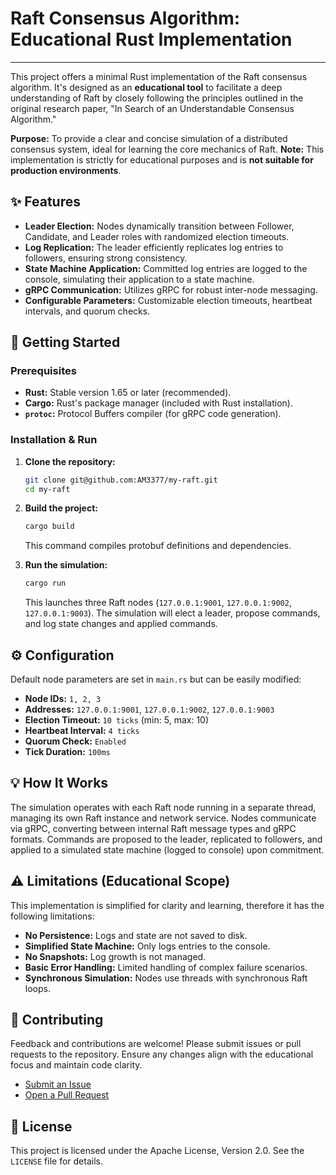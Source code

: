 # Raft Consensus Algorithm: Educational Rust Implementation

---

This project offers a minimal Rust implementation of the Raft consensus algorithm. It's designed as an **educational tool** to facilitate a deep understanding of Raft by closely following the principles outlined in the original research paper, "In Search of an Understandable Consensus Algorithm."

**Purpose:** To provide a clear and concise simulation of a distributed consensus system, ideal for learning the core mechanics of Raft.
**Note:** This implementation is strictly for educational purposes and is **not suitable for production environments**.

## ✨ Features

* **Leader Election:** Nodes dynamically transition between Follower, Candidate, and Leader roles with randomized election timeouts.
* **Log Replication:** The leader efficiently replicates log entries to followers, ensuring strong consistency.
* **State Machine Application:** Committed log entries are logged to the console, simulating their application to a state machine.
* **gRPC Communication:** Utilizes gRPC for robust inter-node messaging.
* **Configurable Parameters:** Customizable election timeouts, heartbeat intervals, and quorum checks.

## 🚀 Getting Started

### Prerequisites

* **Rust:** Stable version 1.65 or later (recommended).
* **Cargo:** Rust's package manager (included with Rust installation).
* **`protoc`:** Protocol Buffers compiler (for gRPC code generation).

### Installation & Run

1.  **Clone the repository:**
    ```bash
    git clone git@github.com:AM3377/my-raft.git
    cd my-raft
    ```

2.  **Build the project:**
    ```bash
    cargo build
    ```
    This command compiles protobuf definitions and dependencies.

3.  **Run the simulation:**
    ```bash
    cargo run
    ```
    This launches three Raft nodes (`127.0.0.1:9001`, `127.0.0.1:9002`, `127.0.0.1:9003`). The simulation will elect a leader, propose commands, and log state changes and applied commands.

## ⚙️ Configuration

Default node parameters are set in `main.rs` but can be easily modified:

* **Node IDs:** `1, 2, 3`
* **Addresses:** `127.0.0.1:9001`, `127.0.0.1:9002`, `127.0.0.1:9003`
* **Election Timeout:** `10 ticks` (min: 5, max: 10)
* **Heartbeat Interval:** `4 ticks`
* **Quorum Check:** `Enabled`
* **Tick Duration:** `100ms`

## 💡 How It Works

The simulation operates with each Raft node running in a separate thread, managing its own Raft instance and network service. Nodes communicate via gRPC, converting between internal Raft message types and gRPC formats. Commands are proposed to the leader, replicated to followers, and applied to a simulated state machine (logged to console) upon commitment.

## ⚠️ Limitations (Educational Scope)

This implementation is simplified for clarity and learning, therefore it has the following limitations:

* **No Persistence:** Logs and state are not saved to disk.
* **Simplified State Machine:** Only logs entries to the console.
* **No Snapshots:** Log growth is not managed.
* **Basic Error Handling:** Limited handling of complex failure scenarios.
* **Synchronous Simulation:** Nodes use threads with synchronous Raft loops.

## 🤝 Contributing

Feedback and contributions are welcome! Please submit issues or pull requests to the repository. Ensure any changes align with the educational focus and maintain code clarity.

* [Submit an Issue](https://github.com/AM3377/my-raft/issues)
* [Open a Pull Request](https://github.com/AM3377/my-raft/pulls)

## 📄 License

This project is licensed under the Apache License, Version 2.0. See the `LICENSE` file for details.

